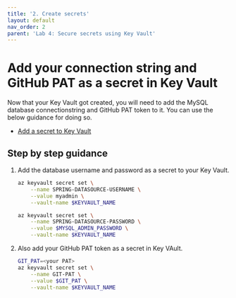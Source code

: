 ```yaml
---
title: '2. Create secrets'
layout: default
nav_order: 2
parent: 'Lab 4: Secure secrets using Key Vault'
---
```


# Add your connection string and GitHub PAT as a secret in Key Vault

Now that your Key Vault got created, you will need to add the MySQL database connectionstring and GitHub PAT token to it. You can use the below guidance for doing so.

- [Add a secret to Key Vault](https://docs.microsoft.com/en-us/azure/spring-cloud/tutorial-managed-identities-key-vault#set-up-your-key-vault)

## Step by step guidance

1. Add the database username and password as a secret to your Key Vault.

   ```bash
   az keyvault secret set \
       --name SPRING-DATASOURCE-USERNAME \
       --value myadmin \
       --vault-name $KEYVAULT_NAME
   
   az keyvault secret set \
       --name SPRING-DATASOURCE-PASSWORD \
       --value $MYSQL_ADMIN_PASSWORD \
       --vault-name $KEYVAULT_NAME
   ```

1. Also add your GitHub PAT token as a secret in Key VAult.

   ```bash
   GIT_PAT=<your PAT>
   az keyvault secret set \
       --name GIT-PAT \
       --value $GIT_PAT \
       --vault-name $KEYVAULT_NAME
   ```



